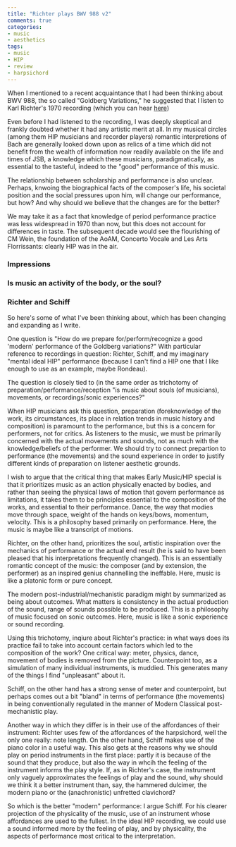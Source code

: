 ```yaml
---
title: "Richter plays BWV 988 v2"
comments: true
categories: 
- music
- aesthetics
tags:
- music
- HIP	
- review
- harpsichord
---
```


When I mentioned to a recent acquaintance that I had been thinking about BWV 988, the so called "Goldberg Variations," he suggested that I listen to Karl Richter's 1970 recording (which you can hear [here](https://youtu.be/F9_m4KoTC6w))

Even before I had listened to the recording, I was deeply skeptical and frankly doubted whether it had any artistic merit at all. In my musical circles (among them HIP musicians and recorder players) romantic interpretions of Bach are generally looked down upon as relics of a time which did not benefit from the wealth of information now readily available on the life and times of JSB, a knowledge which these musicians, paradigmatically, as essential to the tasteful, indeed to the "good" performance of this music.

The relationship between scholarship and performance is also unclear. Perhaps, knwoing the biographical facts of the composer's life, his societal position and the social pressures upon him, will change our performance, but how? And why should we believe that the changes are for the better?

We may take it as a fact that knowledge of period performance practice was less widespread in 1970 than now, but this does not account for differences in taste. The subsequent decade would see the flourishing of CM Wein, the foundation of the AoAM, Concerto Vocale and Les Arts Florrissants: clearly HIP was in the air. 

### Impressions

### Is music an activity of the body, or the soul?

### Richter and Schiff



So here's some of what I've been thinking about, which has been changing and expanding as I write.

One question is "How do we prepare for/perform/recognize a good 'modern' performance of the Goldberg variations?" With particular reference to recordings in question: Richter, Schiff, and my imaginary "mental ideal HIP" performance (because I can't find a HIP one that I like enough to use as an example, maybe Rondeau). 

The question is closely tied to (in the same order as trichotomy of preparation/performance/reception "is music about souls (of musicians), movements, or recordings/sonic experiences?" 

When HIP musicians ask this question, preparation (foreknowledge of the work, its circumstances, its place in relation trends in music history and composition) is paramount to the performance, but this is a concern for performers, not for critics. As listeners to the music, we must be primarily concerned with the actual movements and sounds, not as much with the knowledge/beliefs of the performer. We should try to connect prepartion to performance (the movements) and the sound experience in order to justify different kinds of preparation on listener aesthetic grounds.

I wish to argue that the critical thing that makes Early Music/HIP special is that it prioritizes music as an action physically enacted by bodies, and rather than seeing the physical laws of motion that govern performance as limitations, it takes them to be principles essential to the composition of the works, and essential to their performance. Dance, the way that modies move through space, weight of the hands on keys/bows, momentum, velocity. This is a philosophy based primarily on performance. Here, the music is maybe like a transcript of motions.

Richter, on the other hand, prioritizes the soul, artistic inspiration over the mechanics of performance or the actual end result (he is said to have been pleased that his interpretations frequently changed). This is an essentially romantic concept of the music: the composer (and by extension, the performer) as an inspired genius channelling the ineffable. Here, music is like a platonic form or pure concept.

The modern post-industrial/mechanistic paradigm might by summarized as being about outcomes. What matters is consistency in the actual production of the sound, range of sounds possible to be produced. This is a philosophy of music focused on sonic outcomes. Here, music is like a sonic experience or sound recording.

Using this trichotomy, inqiure about Richter's practice: in what ways does its practice fail to take into account certain factors which led to the composition of the work? One critical way: meter, physics, dance, movement of bodies is removed from the picture. Counterpoint too, as a simulation of many individual instruments, is muddied. This generates many of the things I find "unpleasant" about it.

Schiff, on the other hand has a strong sense of meter and counterpoint, but perhaps comes out a bit "bland" in terms of performance (the movements) in being conventionally regulated in the manner of Modern Classical post-mechanistic play. 

Another way in which they differ is in their use of the affordances of their instrument: Richter uses few of the affordances of the harpsichord, well the only one really: note length. On the other hand, Schiff makes use of the piano color in a useful way. This also gets at the reasons why we should play on period instruments in the first place: partly it is because of the sound that they produce, but also the way in whcih the feeling of the instrument informs the play style. If, as in Richter's case, the instrument only vaguely approximates the feelings of play and the sound, why should we think it a better instrument than, say, the hammered dulcimer, the modern piano or the (anachronistic) unfretted clavichord?

So which is the better "modern" performance: I argue Schiff. For his clearer projection of the physicality of the music, use of an instrument whose affordances are used to the fullest. In the ideal HIP recording, we could use a sound informed more by the feeling of play, and by physicality, the aspects of performance most critical to the interpretation.